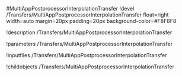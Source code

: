 <!-- MOOSE Object Documentation Stub: Remove this when content is added. -->
#MultiAppPostprocessorInterpolationTransfer
!devel /Transfers/MultiAppPostprocessorInterpolationTransfer float=right width=auto margin=20px padding=20px background-color=#F8F8F8

!description /Transfers/MultiAppPostprocessorInterpolationTransfer

!parameters /Transfers/MultiAppPostprocessorInterpolationTransfer

!inputfiles /Transfers/MultiAppPostprocessorInterpolationTransfer

!childobjects /Transfers/MultiAppPostprocessorInterpolationTransfer

